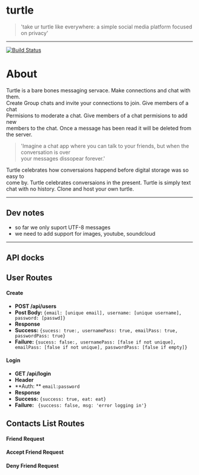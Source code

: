turtle
======
>'take ur turtle like everywhere: a simple social media platform focused on privacy'

---
[![Build Status](https://travis-ci.org/dwolfm/turtle.svg)](https://travis-ci.org/dwolfm/turtle)
# About
Turtle is a bare bones messaging servace. Make connections and chat with them.   
Create Group chats and invite your connections to join. Give members of a chat  
Permisions to moderate a chat. Give members of a chat permisions to add new   
members to the chat. Once a message has been read it will be deleted from the server.
>'Imagine a chat app where you can talk to your friends, but when the conversation is over   
your messages dissopear forever.'   

Turtle celebrates how conversaions happend before digital storage was so easy to  
come by. Turtle celebrates conversaions in the present. Turtle is simply text chat with no history. Clone and host your own turtle.  

---
## Dev notes
* so far we only suport UTF-8 messages
* we need to add support for images, youtube, soundcloud  
---
## API docks
## User Routes
#### Create 
* **POST /api/users**
 * **Post Body:** ```{email: [unique email], username: [unique username], password: [passwd]}```
  * **Response** 
   * **Success:** ```{sucess: true:, usernamePass: true, emailPass: true, passwordPass: true}```
   * **Failure:** ```{sucess: false:, usernamePass: [false if not unique], emailPass: [false if not unique], passwordPass: [false if empty]}```

#### Login
* **GET /api/login**
* **Header**
* **Auth: ** ```email:password``` 
* **Response**
* **Success:** ``` {success: true, eat: eat} ``` 
* **Failure:** ``` {success: false, msg: 'error logging in'}``` 

## Contacts List Routes
#### Friend Request
#### Accept Friend Request
#### Deny Friend Request


